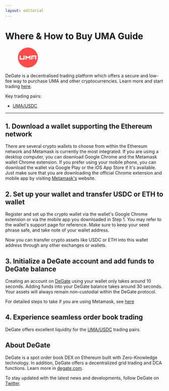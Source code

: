 ```yaml
---
layout: editorial
---
```


# Where & How to Buy UMA Guide

<figure><img src="../.gitbook/assets/uma_0x04fa0d235c4abf4bcf4787af4cf447de572ef828.png" alt="" width="64" style="border-radius: 50%;"><figcaption></figcaption></figure>

DeGate is a decentralised trading platform which offers a secure and low-fee way to purchase UMA and other cryptocurrencies. Learn more and start trading [here](https://app.degate.com/trade/USDC/0x04fa0d235c4abf4bcf4787af4cf447de572ef828?utm_source=howtobuy).&#x20;

Key trading pairs:

* [UMA/USDC](https://app.degate.com/trade/USDC/UMA?utm_source=howtobuy)

***

## 1. Download a wallet supporting the Ethereum network

There are several crypto wallets to choose from within the Ethereum network and Metamask is currently the most integrated. If you are using a desktop computer, you can download Google Chrome and the Metamask wallet Chrome extension. If you prefer using your mobile phone, you can download the wallet via Google Play or the iOS App Store if it's available. Just make sure that you are downloading the official Chrome extension and mobile app by visiting [Metamask's](https://metamask.io/) website.

## 2. Set up your wallet and transfer USDC or ETH to wallet

Register and set up the crypto wallet via the wallet's Google Chrome extension or via the mobile app you downloaded in Step 1. You may refer to the wallet's support page for reference. Make sure to keep your seed phrase safe, and take note of your wallet address.&#x20;

Now you can transfer crypto assets like USDC or ETH into this wallet address through any other exchanges or wallets.

## 3. Initialize a DeGate account and add funds to DeGate balance

Creating an account on [DeGate](https://app.degate.com/?utm_source=UMA_howtobuy) using your wallet only takes around 10 seconds. Adding funds into your DeGate balance takes around 30 seconds. Your assets will always remain non-custodial within the DeGate protocol.

For detailed steps to take if you are using Metamask, see [here](https://docs.degate.com/v/product_en/main-features/wallet-connectivity/metamask)

## 4. Experience seamless order book trading

DeGate offers excellent liquidity for the [UMA/USDC](https://app.degate.com/trade/USDC/UMA?utm_source=howtobuy) trading pairs.&#x20;

## About DeGate

DeGate is a spot order book DEX on Ethereum built with Zero-Knowledge technology. In addition, DeGate offers a decentralized grid trading and DCA functions. Learn more in [degate.com](https://degate.com/?utm_source=UMA_howtobuy).

To stay updated with the latest news and developments, follow DeGate on [Twitter](https://twitter.com/degatedex).
